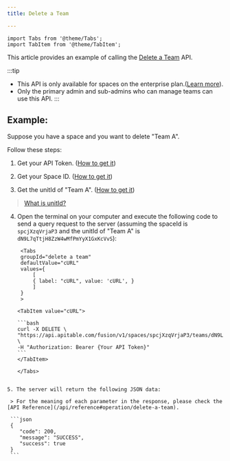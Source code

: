```yaml
---
title: Delete a Team

---
```


````mdx-code-block
import Tabs from '@theme/Tabs';
import TabItem from '@theme/TabItem';
````

This article provides an example of calling the [Delete a Team](/api/reference#operation/delete-a-team) API.

:::tip
- This API is only available for spaces on the enterprise plan.([Learn more](https://apitable.com/pricing)).
- Only the primary admin and sub-admins who can manage teams can use this API.
:::

## Example:

Suppose you have a space and you want to delete "Team A".

Follow these steps:

1. Get your API Token. ([How to get it](quick-start#get-api-token))

2. Get your Space ID. ([How to get it](/api/introduction#spaceid))

3. Get the unitId of "Team A". ([How to get it](/api/list-teams))
> [What is unitId?](/api/faqs#what-is-the-meaning-of-unitid-in-the-contacts-api)

4. Open the terminal on your computer and execute the following code to send a query request to the server (assuming the spaceId is `spcjXzqVrjaP3` and the unitId of "Team A" is `dN9L7qTtjH8ZzW4wMfPmYyX1GxKcVvS`):

   `````mdx-code-block
    <Tabs
    groupId="delete a team"
    defaultValue="cURL"
    values={
        [
        { label: "cURL", value: 'cURL', }
        ]
    }
    >

   <TabItem value="cURL">

   ```bash
   curl -X DELETE \
   "https://api.apitable.com/fusion/v1/spaces/spcjXzqVrjaP3/teams/dN9L7qTtjH8ZzW4wMfPmYyX1GxKcVvS" \
   -H "Authorization: Bearer {Your API Token}" 
   ```
   </TabItem>

   </Tabs>
  `````

5. The server will return the following JSON data:

   > For the meaning of each parameter in the response, please check the [API Reference](/api/reference#operation/delete-a-team).

   ```json
   {
      "code": 200,
      "message": "SUCCESS",
      "success": true
   }
   ```
